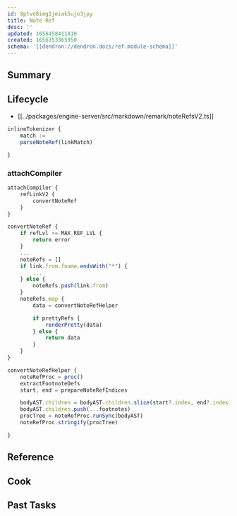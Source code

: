 ```yaml
---
id: 8ptvd8img1jeiak5ujo3jpy
title: Note Ref
desc: ''
updated: 1656458411810
created: 1656353365950
schema: '[[dendron://dendron.docs/ref.module-schema]]'
---
```


## Summary

## Lifecycle

- [[../packages/engine-server/src/markdown/remark/noteRefsV2.ts]]
```ts
inlineTokenizer {
    match := 
    parseNoteRef(linkMatch)

}
```

### attachCompiler

```ts
attachCompiler { 
    refLinkV2 {
        convertNoteRef
    }
}

convertNoteRef {
    if refLvl >= MAX_REF_LVL {
        return error
    }
    ...
    noteRefs = []
    if link.from.fname.endsWith("*") {
        ...
    } else {
        noteRefs.push(link.from)
    }
    noteRefs.map {
        data = convertNoteRefHelper

        if prettyRefs {
            renderPretty(data)
        } else {
            return data
        }
    }
}

convertNoteRefHelper {
    noteRefProc = proc()
    extractFootnoteDefs
    start, end = prepareNoteRefIndices

    bodyAST.children = bodyAST.children.slice(start?.index, end?.index)
    bodyAST.children.push(...footnotes)
    procTree = noteRefProc.runSync(bodyAST)
    noteRefProc.stringify(procTree)

}
```


## Reference

## Cook

## Past Tasks

